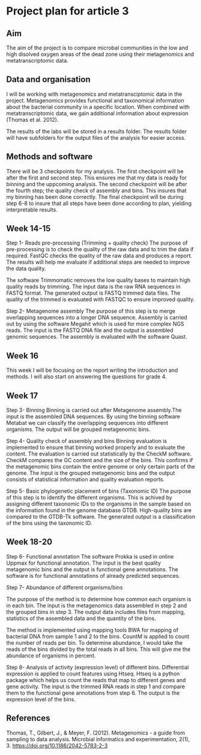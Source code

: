 # Project plan for article 3
## Aim

The aim of the project is to compare microbal communities in the low and high disolved oxygen areas of the dead zone using their metagenomics and metatranscriptomic data. 

## Data and organisation 
I will be working with metagenomics and metatransciptomic data in the project. Metagenomics provides functional and taxonomical information about the bacterial community in a specific location. When combined with metatranscriptomic data, we gain additional information about expression (Thomas et al. 2012). 

The results of the labs will be stored in a results folder. The results folder will have subfolders for the output files of the analysis for easier access. 

## Methods and software
There will be 3 checkpoints for my analysis. The first checkpoint will be after the first and second step. This ensures me that my data is ready for binning and the uppcoming analysis. The second checkpoint will be after the fourth step; the quality check of assembly and bins. This insures that my binning has been done correctly. The final checkpoint will be during step 6-8 to insure that all steps have been done according to plan, yielding interpretable results. 

## Week 14-15

Step 1- Reads pre-processing (Trimming + quality check)
The purpose of pre-processing is to check the quality of the raw data and to trim the data if required. FastQC checks the quality of the raw data and produces a report. The results will help me evaluate if additional steps are needed to improve the data quality.

The software Trimmomatic removes the low quality bases to maintain high quality reads by trimming. The input data is the raw RNA sequences in FASTQ format. The generated output is FASTQ trimmed data files. The quality of the trimmed is evaluated with FASTQC to ensure improved quality. 

Step 2- Metagenome assembly
The purpose of this step is to merge overlapping sequences into a longer DNA sequence. Assembly is carried out by using the software Megahit which is used for more complex NGS reads. The input is the FASTQ DNA file and the output is assembled genomic sequences. The assembly is evaluated with the software Quast. 

## Week 16 
This week I will be focusing on the report writing the introduction and methods. I will also start on answering the questions for grade 4. 

## Week 17 

Step 3- Binning
Binning is carried out after Metagenome assembly.The input is the assembled DNA sequences. By using the binning software Metabat we can classify the overlapping sequences into different organisms. The output will be grouped metagenomic bins. 

Step 4- Quality check of assembly and bins
Binning evaluation is implemented to ensure that binning worked properly and to evaluate the content. The evaluation is carried out statistically by the CheckM software. CheckM compares the GC content and the size of the bins. This  confirms if the metagenomic bins contain the entire genome or only certain parts of the genome. The input is the grouped metagenomic bins and the output consists of statistical information and quality evaluation reports. 

Step 5- Basic phylogenetic placement of bins (Taxonomic ID)
The purpose of this step is to identify the different organisms. This is achived by assigning different taxonomic IDs to the organisms in the sample based on the information found in the genome database GTDB. High-quality bins are compared to the GTDB-Tk software. The generated output is a classification of the bins using the taxonomic ID. 

## Week 18-20

Step 6- Functional annotation 
The software Prokka is used in online Uppmax for functional annotation. The input is the best quality metagenomic bins and the output is functional gene annotations. The software is for functional annotations of already predicted sequences. 

Step 7-  Abundance of different organisms/bins

The purpose of the method is to determine how common each organism is in each bin. The input is the metagenomics data assembled in step 2 and the grouped bins in step 3. The output data includes files from mapping, statistics of the assembled data and the quantity of the bins. 

The method is implemented using mapping tools BWA for mapping of bacterial DNA from sample 1 and 2 to the bins. CountM is applied to count the number of reads per bin. To determine abundance, I would take the reads of the bins divided by the total reads in all bins. This will give me the abundance of organisms in percent. 

Step 8- Analysis of activity (expression level) of different bins.
Differential expression is applied to count features using Htseq. Htseq is a python package which helps us count the reads that map to different genes and gene activity. The input is the trimmed RNA reads in step 1 and compare them to the functional gene annotations from step 6. The output is the expression level of the bins. 


## References 
Thomas, T., Gilbert, J., & Meyer, F. (2012). Metagenomics - a guide from sampling to data analysis. Microbial informatics and experimentation, 2(1), 3. https://doi.org/10.1186/2042-5783-2-3
